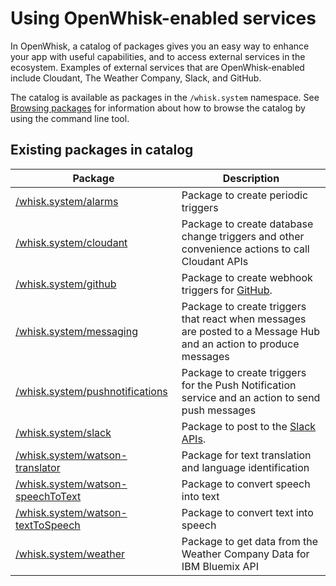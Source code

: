 
# Using OpenWhisk-enabled services

In OpenWhisk, a catalog of packages gives you an easy way to enhance your app with useful capabilities, and to access external services in the ecosystem. Examples of external services that are OpenWhisk-enabled include Cloudant, The Weather Company, Slack, and GitHub.

The catalog is available as packages in the `/whisk.system` namespace. See [Browsing packages](./packages.md#browsing-packages) for information about how to browse the catalog by using the command line tool.

## Existing packages in catalog

| Package | Description |
| --- | --- |
| [/whisk.system/alarms](https://github.com/openwhisk/openwhisk-package-alarms/blob/master/README.md) | Package to create periodic triggers |
| [/whisk.system/cloudant](https://github.com/openwhisk/openwhisk-package-cloudant/blob/master/README.md) | Package to create database change triggers and other convenience actions to call Cloudant APIs |
| [/whisk.system/github](https://github.com/openwhisk/openwhisk-package-catalog/blob/master/packages/github/README.md) | Package to create webhook triggers for [GitHub](https://developer.github.com/). |
| [/whisk.system/messaging](https://github.com/openwhisk/openwhisk-package-kafka/blob/master/README.md) | Package to create triggers that react when messages are posted to a Message Hub and an action to produce messages  |
| [/whisk.system/pushnotifications](https://github.com/openwhisk/openwhisk-package-pushnotifications/blob/master/README.md) | Package to create triggers for the Push Notification service and an action to send push messages  |
| [/whisk.system/slack](https://github.com/openwhisk/openwhisk-catalog/blob/master/packages/slack/README.md) | Package to post to the [Slack APIs](https://api.slack.com/). |
| [/whisk.system/watson-translator](https://github.com/openwhisk/openwhisk-catalog/blob/master/packages/watson-translator/README.md) | Package for text translation and language identification |
| [/whisk.system/watson-speechToText](https://github.com/openwhisk/openwhisk-catalog/blob/master/packages/watson-speechToText/README.md) | Package to convert speech into text |
| [/whisk.system/watson-textToSpeech](https://github.com/openwhisk/openwhisk-catalog/blob/master/packages/watson-textToSpeech/README.md) | Package to convert text into speech |
| [/whisk.system/weather](https://github.com/openwhisk/openwhisk-catalog/blob/master/packages/weather/README.md) | Package to get data from the Weather Company Data for IBM Bluemix API|

<!--
TODO: place holder until we have a README for samples 
| [/whisk.system/samples](https://github.com/openwhisk/openwhisk-catalog/blob/master/packages/samples/README.md) | offers sample actions in different languages |
-->
<!--
TODO: place holder until we have a README for utils
| [/whisk.system/utils](https://github.com/openwhisk/openwhisk-catalog/blob/master/packages/utils/README.md) | offers utilities actions such as cat, echo, and etc. |
-->
